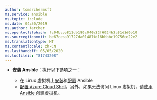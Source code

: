 ```yaml
---
author: tomarchermsft
ms.service: ansible
ms.topic: include
ms.date: 04/30/2019
ms.author: tarcher
ms.openlocfilehash: fc04bcbe811db189c040b32f6924b3a51d3d9b10
ms.sourcegitcommit: be67ceba91727da014879d16bbbbc19756ee22e2
ms.translationtype: HT
ms.contentlocale: zh-CN
ms.lasthandoff: 05/05/2020
ms.locfileid: "81743208"
---
```

- **安装 Ansible**：执行以下选项之一：

    - 在 Linux 虚拟机上[安装](/azure/ansible/ansible-install-configure#install-ansible-on-an-azure-linux-virtual-machine)和[配置](/azure/ansible/ansible-install-configure#create-azure-credentials) Ansible 
    - [配置 Azure Cloud Shell](/azure/cloud-shell/quickstart)，另外，如果无法访问 Linux 虚拟机，请[使用 Ansible 创建虚拟机](/azure/ansible/ansible-create-vm)。